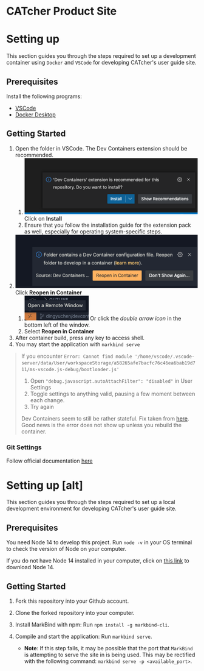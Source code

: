# CATcher Product Site

# Setting up 
This section guides you through the steps required to set up a development container using `Docker` and `VSCode` for developing CATcher's user guide site.

## Prerequisites

Install the following programs:

- [VSCode](https://code.visualstudio.com/)
- [Docker Desktop](https://www.docker.com/)

## Getting Started

1. Open the folder in VSCode. The Dev Containers extension should be recommended. 
   1. ![](assets/dev-container-recommended-ext.png) Click on **Install**
   2. Ensure that you follow the installation guide for the extension pack as well, especially for operating system-specific steps.
2. ![](assets/reopen-in-container.png) Click **Reopen in Container**
   1. ![](assets/open-a-remote-window.png)  Or click the _double arrow icon_ in the bottom left of the window.
   2. Select **Reopen in Container**
3. After container build, press any key to access shell.
4. You may start the application with `markbind serve`

> If you encounter `Error: Cannot find module '/home/vscode/.vscode-server/data/User/workspaceStorage/a58265afe7bacfc76c46ea6bab19d711/ms-vscode.js-debug/bootloader.js'`
> 1. Open `"debug.javascript.autoAttachFilter": "disabled"` in User Settings
> 2. Toggle settings to anything valid, pausing a few moment between each change.
> 3. Try again
>
> Dev Containers seem to still be rather stateful. Fix taken from [here](https://www.davidwesst.com/blog/missing-bootloader-in-vscode-devcontainer/). Good news is the error does not show up unless you rebuild the container.

### Git Settings

Follow official documentation [here](https://code.visualstudio.com/docs/remote/containers#_sharing-git-credentials-with-your-container)

# Setting up \[alt\]
This section guides you through the steps required to set up a local development environment for developing CATcher's user guide site.

## Prerequisites

You need Node 14 to develop this project. 
Run `node -v` in your OS terminal to check the version of Node on your computer.

If you do not have Node 14 installed in your computer, click on [this link](https://nodejs.org/en/download/releases/) to download Node 14.

## Getting Started

1. Fork this repository into your Github account.

2. Clone the forked repository into your computer.

3. Install MarkBind with npm: Run `npm install -g markbind-cli`.

4. Compile and start the application: Run `markbind serve`.
    - **Note**: If this step fails, it may be possible that the port that `MarkBind` is attempting to serve the site in is being used. This may be rectified with the following command: `markbind serve -p <available_port>`.
